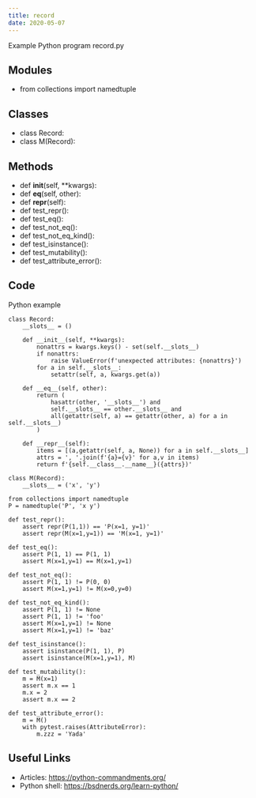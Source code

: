 ```yaml
---
title: record
date: 2020-05-07
---
```

Example Python program record.py

## Modules

* from collections import namedtuple

## Classes

* class Record:
* class M(Record):

## Methods

* def __init__(self, **kwargs):
* def __eq__(self, other):
* def __repr__(self):
* def test_repr():
* def test_eq():
* def test_not_eq():
* def test_not_eq_kind():
* def test_isinstance():
* def test_mutability():
* def test_attribute_error():

## Code

Python example

    class Record:
        __slots__ = ()
    
        def __init__(self, **kwargs):
            nonattrs = kwargs.keys() - set(self.__slots__)
            if nonattrs:
                raise ValueError(f'unexpected attributes: {nonattrs}')
            for a in self.__slots__:
                setattr(self, a, kwargs.get(a))
    
        def __eq__(self, other):
            return (
                hasattr(other, '__slots__') and
                self.__slots__ == other.__slots__ and
                all(getattr(self, a) == getattr(other, a) for a in self.__slots__)
            )
    
        def __repr__(self):
            items = [(a,getattr(self, a, None)) for a in self.__slots__]
            attrs = ', '.join(f'{a}={v}' for a,v in items)
            return f'{self.__class__.__name__}({attrs})'
    
    class M(Record):
        __slots__ = ('x', 'y')
    
    from collections import namedtuple
    P = namedtuple('P', 'x y')
    
    def test_repr():
        assert repr(P(1,1)) == 'P(x=1, y=1)'
        assert repr(M(x=1,y=1)) == 'M(x=1, y=1)'
    
    def test_eq():
        assert P(1, 1) == P(1, 1)
        assert M(x=1,y=1) == M(x=1,y=1)
    
    def test_not_eq():
        assert P(1, 1) != P(0, 0)
        assert M(x=1,y=1) != M(x=0,y=0)
    
    def test_not_eq_kind():
        assert P(1, 1) != None
        assert P(1, 1) != 'foo'
        assert M(x=1,y=1) != None
        assert M(x=1,y=1) != 'baz'
    
    def test_isinstance():
        assert isinstance(P(1, 1), P)
        assert isinstance(M(x=1,y=1), M)
    
    def test_mutability():
        m = M(x=1)
        assert m.x == 1
        m.x = 2
        assert m.x == 2
    
    def test_attribute_error():
        m = M()
        with pytest.raises(AttributeError):
            m.zzz = 'Yada'

## Useful Links

- Articles: https://python-commandments.org/
- Python shell: https://bsdnerds.org/learn-python/
